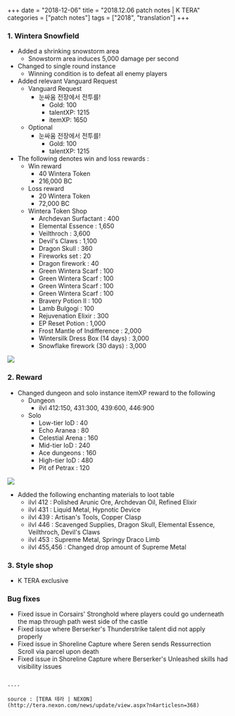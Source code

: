 +++
date = "2018-12-06"
title = "2018.12.06 patch notes | K TERA"
categories = ["patch notes"]
tags = ["2018", "translation"]
+++

### 1. Wintera Snowfield
- Added a shrinking snowstorm area
  - Snowstorm area induces 5,000 damage per second
- Changed to single round instance
  - Winning condition is to defeat all enemy players
- Added relevant Vanguard Request
  - Vanguard Request
    - 눈싸움 전장에서 전투를!
      - Gold: 100
      - talentXP: 1215
      - itemXP: 1650
  - Optional
    - 눈싸움 전장에서 전투를!
      - Gold: 100
      - talentXP: 1215
- The following denotes win and loss rewards :
  - Win reward
    - 40 Wintera Token
    - 216,000 BC
  - Loss reward
    - 20 Wintera Token
    - 72,000 BC
  - Wintera Token Shop
    - Archdevan Surfactant : 400
    - Elemental Essence : 1,650
    - Veilthroch : 3,600
    - Devil's Claws : 1,100
    - Dragon Skull : 360
    - Fireworks set : 20
    - Dragon firework : 40
    - Green Wintera Scarf : 100
    - Green Wintera Scarf : 100
    - Green Wintera Scarf : 100
    - Green Wintera Scarf : 100
    - Bravery Potion II : 100
    - Lamb Bulgogi : 100
    - Rejuvenation Elixir : 300
    - EP Reset Potion : 1,000
    - Frost Mantle of Indifference : 2,000
    - Wintersilk Dress Box (14 days) : 3,000
    - Snowflake firework (30 days) : 3,000

![](https://seraphinush-gaming.github.io/mysterium/images/patch-notes/2018-12-06-1.png)

### 2. Reward
- Changed dungeon and solo instance itemXP reward to the following
  - Dungeon
    - ilvl 412:150, 431:300, 439:600, 446:900
  - Solo
    - Low-tier IoD : 40
    - Echo Aranea : 80
    - Celestial Arena : 160
    - Mid-tier IoD : 240
    - Ace dungeons : 160
    - High-tier IoD : 480
    - Pit of Petrax : 120

![](https://seraphinush-gaming.github.io/mysterium/images/patch-notes/2018-12-06-2.png)

- Added the following enchanting materials to loot table
  - ilvl 412 : Polished Arunic Ore, Archdevan Oil, Refined Elixir
  - ilvl 431 : Liquid Metal, Hypnotic Device
  - ilvl 439 : Artisan's Tools, Copper Clasp
  - ilvl 446 : Scavenged Supplies, Dragon Skull, Elemental Essence, Veilthroch, Devil's Claws
  - ilvl 453 : Supreme Metal, Springy Draco Limb
  - ilvl 455,456 : Changed drop amount of Supreme Metal

### 3. Style shop
- K TERA exclusive

### Bug fixes
- Fixed issue in Corsairs' Stronghold where players could go underneath the map through path west side of the castle
- Fixed issue where Berserker's Thunderstrike talent did not apply properly
- Fixed issue in Shoreline Capture where Seren sends Ressurrection Scroll via parcel upon death
- Fixed issue in Shoreline Capture where Berserker's Unleashed skills had visibility issues
```

----

source : [TERA 테라 | NEXON](http://tera.nexon.com/news/update/view.aspx?n4articlesn=368)
